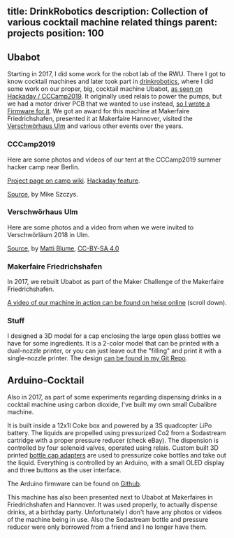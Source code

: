 title: DrinkRobotics
description: Collection of various cocktail machine related things
parent: projects
position: 100
---

## Ubabot

Starting in 2017, I did some work for the robot lab of the RWU.
There I got to know cocktail machines and later took part in [drinkrobotics](http://drinkrobotics.de/), where I did some work on our proper, big, cocktail machine Ubabot, [as seen on Hackaday / CCCamp2019](https://web.archive.org/web/20201108013437/https://hackaday.com/2019/08/22/ubabot-mixes-up-50-cocktails-to-quench-cccamp-thirst/).
It originally used relais to power the pumps, but we had a motor driver PCB that we wanted to use instead, [so I wrote a Firmware for it](https://github.com/drinkrobotics/avr_pump_board).
We got an award for this machine at Makerfaire Friedrichshafen, presented it at Makerfaire Hannover, visited the [Verschwörhaus Ulm](https://verschwoerhaus.de/) and various other events over the years.

### CCCamp2019

Here are some photos and videos of our tent at the CCCamp2019 summer hacker camp near Berlin.

[Project page on camp wiki](https://web.archive.org/web/20201025144323/https://events.ccc.de/camp/2019/wiki/Projects:UbaBot). [Hackaday feature](https://web.archive.org/web/20201108013437/https://hackaday.com/2019/08/22/ubabot-mixes-up-50-cocktails-to-quench-cccamp-thirst/).

<!--%
lightgallery([
    [ "https://www.youtube.com/watch?v=rzQB0l1Imt4", "img/camp_hackaday_small.jpg", "Steffen demonstrating the machine for Hackaday" ],

    [ "https://www.youtube.com/watch?v=CsiNMK3guS0", "img/camp_machine_small.jpg", "One run of the machine at CCCamp2019" ],

    [ "img/ubabot_camp19_1.jpg", "Steffen demonstrating the machine for Hackaday" ],

    [ "img/ubabot_camp19_2.jpg", "Side view of the pumps, from Hackaday" ]
])
%-->

[Source](https://hackaday.com/2019/08/22/ubabot-mixes-up-50-cocktails-to-quench-cccamp-thirst/), by Mike Szczys.

### Verschwörhaus Ulm

Here are some photos and a video from when we were invited to Verschwörläum 2018 in Ulm.

<!--%
lightgallery([
    [ "https://upload.wikimedia.org/wikipedia/commons/c/c3/Ubabot%2C_Vslaeum_2018%2C_Ulm.webm", "video/webm", "img/ulm_machine_small.jpg", "img/ulm_machine.jpg", "The machine in operation" ],

    [ "img/ubabot_ulm_7.jpg", "Front view of the machine" ],
    [ "img/ubabot_ulm_2.jpg", "Side Front view of the machine" ],
    [ "img/ubabot_ulm_1.jpg", "Back view of the machine. The green PCB is the motor driver with my firmware." ],
    [ "img/ubabot_ulm_3.jpg", "A drink is poured" ],
    [ "img/ubabot_ulm_4.jpg", "A drink is poured" ],
    [ "img/ubabot_ulm_5.jpg", "A drink is poured" ],
    [ "img/ubabot_ulm_6.jpg", "A drink is poured" ]
])
%-->

[Source](https://commons.wikimedia.org/wiki/Category:Ubabot), by [Matti Blume](https://commons.wikimedia.org/wiki/User:MB-one), [CC-BY-SA 4.0](https://creativecommons.org/licenses/by-sa/4.0/deed.en)

### Makerfaire Friedrichshafen

In 2017, we rebuilt Ubabot as part of the Maker Challenge of the Makerfaire Friedrichshafen.

<!--%
lightgallery([
    [ "img/ubabot_makerfaire_1.jpg", "The winning teams with their cocktail machines" ],
    [ "img/ubabot_makerfaire_2.jpg", "Closer shot of this early Ubabot prototype" ]
])
%-->

[A video of our machine in action can be found on heise online](https://www.heise.de/make/meldung/Maker-Faire-Bodensee-2017-Cocktails-Cosplay-und-Casemodding-3772515.html#nav_im_wettbewerb_0) (scroll down).

### Stuff

I designed a 3D model for a cap enclosing the large open glass bottles we have for some ingredients. It is a 2-color model that can be printed with a dual-nozzle printer, or you can just leave out the "filling" and print it with a single-nozzle printer. The design [can be found in my Git Repo](https://git.xythobuz.de/thomas/3d-print-designs/src/branch/master/cocktail-maschine).

<!--%
lightgallery([
    [ "img/drinkrobotics_deckel.png", "The 3D design of the bottle cap." ]
])
%-->

## Arduino-Cocktail

Also in 2017, as part of some experiments regarding dispensing drinks in a cocktail machine using carbon dioxide, I've built my own small Cubalibre machine.

It is built inside a 12x1l Coke box and powered by a 3S quadcopter LiPo battery.
The liquids are propelled using pressurized Co2 from a Sodastream cartridge with a proper pressure reducer (check eBay).
The dispension is controlled by four solenoid valves, operated using relais.
Custom built 3D printed [bottle cap adapters](https://www.thingiverse.com/thing:2445858) are used to pressurize coke bottles and take out the liquid.
Everything is controlled by an Arduino, with a small OLED display and three buttons as the user interface.

<!--%
lightgallery([
    [ "img/arduino_cocktail_12.jpg", "Front Top view of the machine" ],
    [ "img/arduino_cocktail_11.jpg", "Top view of the machine" ],
    [ "img/arduino_cocktail_8.jpg", "Electronics" ],
    [ "img/arduino_cocktail_7.jpg", "Electronics" ],
    [ "img/arduino_cocktail_5.jpg", "Solenoid valves" ],
    [ "img/arduino_cocktail_6.jpg", "Solenoid valves" ],
    [ "img/arduino_cocktail_9.jpg", "The two boards fit the box neatly." ],
    [ "img/arduino_cocktail_10.jpg", "There is still enough room for a battery and the pipework." ],
    [ "img/arduino_cocktail_13.jpg", "Back view of the UI" ],
    [ "img/arduino_cocktail_14.jpg", "My very professional Co2 distribution" ],
    [ "img/arduino_cocktail_1.jpg", "Some old notes for the project" ],
    [ "img/arduino_cocktail_2.jpg", "Some old notes for the project" ],
    [ "img/arduino_cocktail_3.jpg", "Some old notes for the project" ],
    [ "img/arduino_cocktail_4.jpg", "Some old notes for the project" ],
    [ "img/co2_pressure_reducer.jpg", "Example of a sodastream compatible Co2 pressure reducer" ]
])
%-->

The Arduino firmware can be found on [Github](https://github.com/drinkrobotics/Arduino-Cocktail).

This machine has also been presented next to Ubabot at Makerfaires in Friedrichshafen and Hannover.
It was used properly, to actually dispense drinks, at a birthday party.
Unfortunately I don't have any photos or videos of the machine being in use.
Also the Sodastream bottle and pressure reducer were only borrowed from a friend and I no longer have them.
